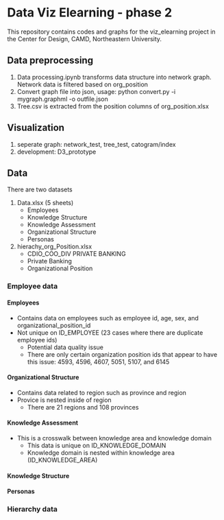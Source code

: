 # Data Viz Elearning - phase 2
This repository contains codes and graphs for the viz_elearning project in the Center for Design, CAMD, Northeastern University.
## Data preprocessing
1. Data processing.ipynb transforms data structure into network graph. Network data is filtered based on org_position
2. Convert graph file into json, usage: python convert.py -i mygraph.graphml -o outfile.json
3. Tree.csv is extracted from the position columns of org_position.xlsx
## Visualization
1. seperate graph: network_test, tree_test, catogram/index
2. development: D3_prototype

## Data

There are two datasets
1. Data.xlsx (5 sheets)
    - Employees
    - Knowledge Structure
    - Knowledge Assessment
    - Organizational Structure
    - Personas
2. hierachy_org_Position.xlsx
    - CDIO_COO_DIV PRIVATE BANKING
    - Private Banking
    - Organizational Position

### Employee data

#### Employees

* Contains data on employees such as employee id, age, sex, and organizational_position_id
* Not unique on ID_EMPLOYEE (23 cases where there are duplicate employee ids)
    - Potential data quality issue
    - There are only certain organization position ids that appear to have this issue: 4593, 4596, 4607, 5051, 5107, and 6145

#### Organizational Structure

* Contains data related to region such as province and region
* Provice is nested inside of region
    - There are 21 regions and 108 provinces

#### Knowledge Assessment

* This is a crosswalk between knowledge area and knowledge domain
     - This data is unique on ID_KNOWLEDGE_DOMAIN
     - Knowledge domain is nested within knowledge area (ID_KNOWLEDGE_AREA)

#### Knowledge Structure

#### Personas

### Hierarchy data
